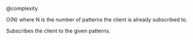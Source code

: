 @complexity

O(N) where N is the number of patterns the client is already subscribed to.

Subscribes the client to the given patterns.
